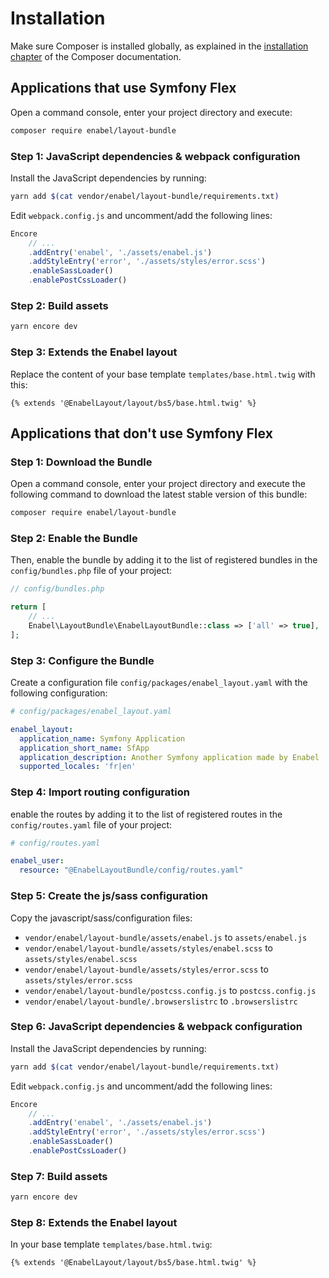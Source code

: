 # Installation

Make sure Composer is installed globally, as explained in the
[installation chapter](https://getcomposer.org/doc/00-intro.md)
of the Composer documentation.

## Applications that use Symfony Flex

Open a command console, enter your project directory and execute:

```bash
composer require enabel/layout-bundle
```

### Step 1: JavaScript dependencies & webpack configuration

Install the JavaScript dependencies by running:

```bash
yarn add $(cat vendor/enabel/layout-bundle/requirements.txt)
```

Edit `webpack.config.js` and uncomment/add the following lines:

```javascript
Encore
    // ...
    .addEntry('enabel', './assets/enabel.js')
    .addStyleEntry('error', './assets/styles/error.scss')
    .enableSassLoader()
    .enablePostCssLoader()
```

### Step 2: Build assets

```bash
yarn encore dev
```

### Step 3: Extends the Enabel layout

Replace the content of your base template `templates/base.html.twig` with this:

```twig
{% extends '@EnabelLayout/layout/bs5/base.html.twig' %}
```

## Applications that don't use Symfony Flex

### Step 1: Download the Bundle

Open a command console, enter your project directory and execute the
following command to download the latest stable version of this bundle:

```bash
composer require enabel/layout-bundle
```

### Step 2: Enable the Bundle

Then, enable the bundle by adding it to the list of registered bundles
in the `config/bundles.php` file of your project:

```php
// config/bundles.php

return [
    // ...
    Enabel\LayoutBundle\EnabelLayoutBundle::class => ['all' => true],
];
```

### Step 3: Configure the Bundle

Create a configuration file `config/packages/enabel_layout.yaml` with the following configuration:
```yaml
# config/packages/enabel_layout.yaml

enabel_layout:
  application_name: Symfony Application
  application_short_name: SfApp
  application_description: Another Symfony application made by Enabel
  supported_locales: 'fr|en'
```

### Step 4: Import routing configuration

enable the routes by adding it to the list of registered routes
in the `config/routes.yaml` file of your project:

```yaml
# config/routes.yaml

enabel_user:
  resource: "@EnabelLayoutBundle/config/routes.yaml"
```

### Step 5: Create the js/sass configuration

Copy the javascript/sass/configuration files:
- `vendor/enabel/layout-bundle/assets/enabel.js` to `assets/enabel.js`
- `vendor/enabel/layout-bundle/assets/styles/enabel.scss` to `assets/styles/enabel.scss`
- `vendor/enabel/layout-bundle/assets/styles/error.scss` to `assets/styles/error.scss`
- `vendor/enabel/layout-bundle/postcss.config.js` to `postcss.config.js`
- `vendor/enabel/layout-bundle/.browserslistrc` to `.browserslistrc`

### Step 6: JavaScript dependencies & webpack configuration

Install the JavaScript dependencies by running:

```bash
yarn add $(cat vendor/enabel/layout-bundle/requirements.txt)
```

Edit `webpack.config.js` and uncomment/add the following lines:

```javascript
Encore
    // ...
    .addEntry('enabel', './assets/enabel.js')
    .addStyleEntry('error', './assets/styles/error.scss')
    .enableSassLoader()
    .enablePostCssLoader()    
```

### Step 7: Build assets

```bash
yarn encore dev
```

### Step 8: Extends the Enabel layout

In your base template `templates/base.html.twig`:

```twig
{% extends '@EnabelLayout/layout/bs5/base.html.twig' %}
```
